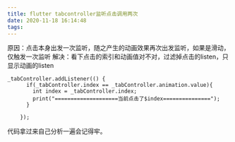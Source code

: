 ```yaml
---
title: flutter tabcontroller监听点击调用两次
date: 2020-11-18 16:14:48
tags:
---
```

原因：点击本身出发一次监听，随之产生的动画效果再次出发监听，如果是滑动，仅触发一次监听
解决：看下点击的索引和动画值对不对，过滤掉点击的listen，只显示动画的listen
```
_tabController.addListener(() {
      if(_tabController.index == _tabController.animation.value){
        int index = _tabController.index;
        print("====================当前点击了$index===============");
      }

    });
```
代码拿过来自己分析一遍会记得牢。

